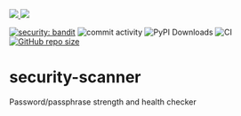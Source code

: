 <a href="https://pypi.org/project/security-scanner/">
<img src="https://img.shields.io/pypi/v/security-scanner.svg">
</a>
<a href="https://github.com/TheNewThinkTank/msgspec/blob/main/LICENSE">
<img src="https://img.shields.io/github/license/TheNewThinkTank/security-scanner.svg">
</a>

[![security: bandit](https://img.shields.io/badge/security-bandit-yellow.svg)](https://github.com/PyCQA/bandit)
![commit activity](https://img.shields.io/github/commit-activity/m/TheNewThinkTank/security-scanner)
![PyPI Downloads](https://img.shields.io/pypi/dm/security-scanner)
![CI](https://github.com/TheNewThinkTank/security-scanner/actions/workflows/wf.yml/badge.svg)
[![GitHub repo size](https://img.shields.io/github/repo-size/TheNewThinkTank/security-scanner?style=flat&logo=github&logoColor=whitesmoke&label=Repo%20Size)](https://github.com/TheNewThinkTank/security-scanner/archive/refs/heads/main.zip)

# security-scanner

Password/passphrase strength and health checker
